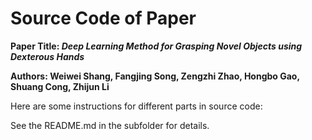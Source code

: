 ﻿# Source Code of Paper

**Paper Title: *Deep Learning Method for Grasping Novel Objects using Dexterous Hands***

**Authors: Weiwei Shang, Fangjing Song, Zengzhi Zhao, Hongbo Gao, Shuang Cong, Zhijun Li**

Here are some instructions for different parts in source code:

See the README.md in the subfolder for details.